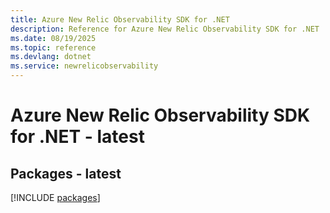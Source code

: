 ```yaml
---
title: Azure New Relic Observability SDK for .NET
description: Reference for Azure New Relic Observability SDK for .NET
ms.date: 08/19/2025
ms.topic: reference
ms.devlang: dotnet
ms.service: newrelicobservability
---
```

# Azure New Relic Observability SDK for .NET - latest
## Packages - latest
[!INCLUDE [packages](new-relic-observability-index.md)]